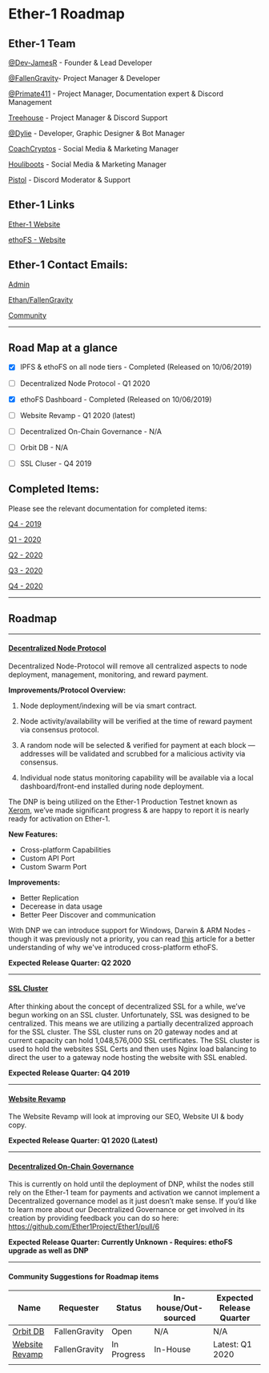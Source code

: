 # Ether-1 Roadmap

## Ether-1 Team

[@Dev-JamesR](https://github.com/Dev-JamesR) - Founder & Lead Developer

[@FallenGravity](https://github.com/fallengravity)- Project Manager & Developer

[@Primate411](https://github.com/Primate411) - Project Manager, Documentation expert & Discord Management

[Treehouse](https://twitter.com/Cryptomark9) - Project Manager & Discord Support

[@Dylie](https://github.com/dylie) - Developer, Graphic Designer & Bot Manager

[CoachCryptos](https://twitter.com/CoachCryptos) - Social Media & Marketing Manager

[Houliboots](https://twitter.com/Top5Global) - Social Media & Marketing Manager

[Pistol](https://twitter.com/pistolcrypt) - Discord Moderator & Support

## Ether-1 Links

[Ether-1 Website](https://ether1.org)

[ethoFS - Website](https://beta.ethofs.com)

## Ether-1 Contact Emails:

[Admin](mailto:admin@ether1.org)

[Ethan/FallenGravity](mailto:ethan@ether1.org)

[Community](mailto:community@ether1.org)

* * *

## Road Map at a glance

-   [x] IPFS & ethoFS on all node tiers - Completed (Released on 10/06/2019)

-   [ ] Decentralized Node Protocol - Q1 2020

-   [x] ethoFS Dashboard - Completed (Released on 10/06/2019)

-   [ ] Website Revamp - Q1 2020 (latest)

-   [ ] Decentralized On-Chain Governance - N/A

-   [ ] Orbit DB - N/A

-   [ ] SSL Cluser - Q4 2019

## Completed Items:

Please see the relevant documentation for completed items:

[Q4 - 2019](https://github.com/Ether1Project/Roadmap/blob/master/Q4-2019.md)

[Q1 - 2020](https://github.com/Ether1Project/Roadmap/blob/master/Q1-2020.md)

[Q2 - 2020](https://github.com/Ether1Project/Roadmap/blob/master/Q2-2020.md)

[Q3 - 2020](https://github.com/Ether1Project/Roadmap/blob/master/Q3-2020.md)

[Q4 - 2020](https://github.com/Ether1Project/Roadmap/blob/master/Q4-2020.md)

* * *

## Roadmap

* * *

#### [Decentralized Node Protocol](https://github.com/Ether1Project/Ether1/pull/10)

Decentralized Node-Protocol will remove all centralized aspects to node deployment, management, monitoring, and reward payment.

**Improvements/Protocol Overview:**

1.  Node deployment/indexing will be via smart contract.

2.  Node activity/availability will be verified at the time of reward payment via consensus protocol.

3.  A random node will be selected & verified for payment at each block — addresses will be validated and scrubbed for a malicious activity via consensus.

4.  Individual node status monitoring capability will be available via a local dashboard/front-end installed during node deployment.

The DNP is being utilized on the Ether-1 Production Testnet known as [Xerom](https://xerom.org), we’ve made significant progress & are happy to report it is nearly ready for activation on Ether-1.

**New Features:**

-   Cross-platform Capabilities
-   Custom API Port
-   Custom Swarm Port

**Improvements:**

-   Better Replication
-   Decerease in data usage
-   Better Peer Discover and communication

With DNP we can introduce support for Windows, Darwin & ARM Nodes - though it was previously not a priority, you can read [this](https://medium.com/@Ether1Official/xerom-decentralized-node-protocol-dnp-fork-fundamental-decentralization-4a73309b06ed) article for a better understanding of why we've introduced cross-platform ethoFS.

**Expected Release Quarter: Q2 2020**

* * *

#### [SSL Cluster](https://medium.com/@Ether1Official/ether-1-development-update-5-f53ab2f7c5d0)

After thinking about the concept of decentralized SSL for a while, we’ve begun working on an SSL cluster. Unfortunately, SSL was designed to be centralized. This means we are utilizing a partially decentralized approach for the SSL cluster. The SSL cluster runs on 20 gateway nodes and at current capacity can hold 1,048,576,000 SSL certificates. The SSL cluster is used to hold the websites SSL Certs and then uses Nginx load balancing to direct the user to a gateway node hosting the website with SSL enabled.

**Expected Release Quarter: Q4 2019**

* * *

#### [Website Revamp](https://github.com/Ether1Project/Roadmap/issues/2)

The Website Revamp will look at improving our SEO, Website UI & body copy.

**Expected Release Quarter: Q1 2020 (Latest)**

* * *

#### [Decentralized On-Chain Governance](https://github.com/Ether1Project/Ether1/pull/6)

This is currently on hold until the deployment of DNP, whilst the nodes still rely on the Ether-1 team for payments and activation we cannot implement a Decentralized governance model as it just doesn’t make sense. If you’d like to learn more about our Decentralized Governance or get involved in its creation by providing feedback you can do so here: <https://github.com/Ether1Project/Ether1/pull/6>

**Expected Release Quarter: Currently Unknown - Requires: ethoFS upgrade as well as DNP**

* * *

#### Community Suggestions for Roadmap items

| Name                                                                | Requester     | Status      | In-house/Out-sourced | Expected Release Quarter |
| ------------------------------------------------------------------- | ------------- | ----------- | -------------------- | ------------------------ |
| [Orbit DB](https://github.com/Ether1Project/Roadmap/issues/1)       | FallenGravity | Open        | N/A                  | N/A                      |
| [Website Revamp](https://github.com/Ether1Project/Roadmap/issues/2) | FallenGravity | In Progress | In-House             | Latest: Q1 2020          |
|                                                                     |               |             |                      |                          |
